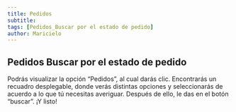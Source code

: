 ```yaml
---
title: Pedidos
subtitle: 
tags: [Pedidos_Buscar por el estado de pedido]
author: Maricielo
---
```


## Pedidos Buscar por el estado de pedido
Podrás visualizar la opción “Pedidos”, al cual darás clic.
Encontrarás un recuadro desplegable, donde verás distintas opciones y seleccionarás de acuerdo a lo que tú necesitas averiguar. Después de ello, le das en el botón “buscar”. ¡Y listo!
